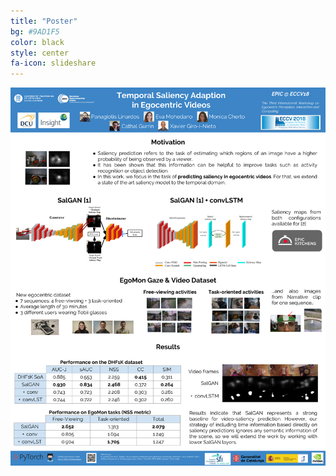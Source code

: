 ```yaml
---
title: "Poster"
bg: #9AD1F5
color: black
style: center
fa-icon: slideshare
---
```



<center>
<div style="display:table-cell; vertical-align:middle; text-align:center">
  <img src="./assets/[EPIC@ECCV 2018] Temporal Saliency Adaption in Egocentric Videos (portrait).png">
</div>
</center>

